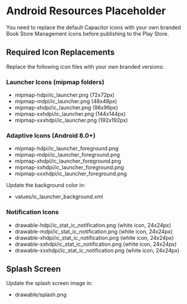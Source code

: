 
# Android Resources Placeholder

You need to replace the default Capacitor icons with your own branded Book Store Management icons before publishing to the Play Store.

## Required Icon Replacements

Replace the following icon files with your own branded versions:

### Launcher Icons (mipmap folders)
- mipmap-hdpi/ic_launcher.png (72x72px)
- mipmap-mdpi/ic_launcher.png (48x48px)
- mipmap-xhdpi/ic_launcher.png (96x96px)
- mipmap-xxhdpi/ic_launcher.png (144x144px)
- mipmap-xxxhdpi/ic_launcher.png (192x192px)

### Adaptive Icons (Android 8.0+)
- mipmap-hdpi/ic_launcher_foreground.png
- mipmap-mdpi/ic_launcher_foreground.png
- mipmap-xhdpi/ic_launcher_foreground.png
- mipmap-xxhdpi/ic_launcher_foreground.png
- mipmap-xxxhdpi/ic_launcher_foreground.png

Update the background color in:
- values/ic_launcher_background.xml

### Notification Icons
- drawable-hdpi/ic_stat_ic_notification.png (white icon, 24x24px)
- drawable-mdpi/ic_stat_ic_notification.png (white icon, 24x24px)
- drawable-xhdpi/ic_stat_ic_notification.png (white icon, 24x24px)
- drawable-xxhdpi/ic_stat_ic_notification.png (white icon, 24x24px)
- drawable-xxxhdpi/ic_stat_ic_notification.png (white icon, 24x24px)

## Splash Screen
Update the splash screen image in:
- drawable/splash.png
